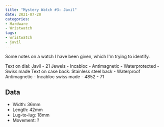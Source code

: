 ```yaml
---
title: "Mystery Watch #3: Javil"
date: 2021-07-20
categories:
- Hardware
- Wristwatch
tags:
- wristwatch
- javil
---
```


Some notes on a watch I have been given, which I'm trying to identify.

Text on dial: Javil - 21 Jewels - Incabloc - Antimagnetic - Waterprotected - Swiss made
Text on case back: Stainless steel back - Waterproof Antimagnetic - Incabloc swiss made - 4852 - 71

## Data

* Width: 36mm
* Length: 42mm
* Lug-to-lug: 18mm
* Movement: ?
